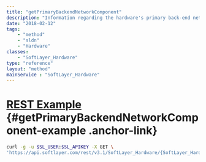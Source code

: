 ```yaml
---
title: "getPrimaryBackendNetworkComponent"
description: "Information regarding the hardware's primary back-end network component."
date: "2018-02-12"
tags:
    - "method"
    - "sldn"
    - "Hardware"
classes:
    - "SoftLayer_Hardware"
type: "reference"
layout: "method"
mainService : "SoftLayer_Hardware"
---
```


# [REST Example](#getPrimaryBackendNetworkComponent-example) <a href="/article/rest/"><i class="fas fa-question"></i></a> {#getPrimaryBackendNetworkComponent-example .anchor-link} 
```bash
curl -g -u $SL_USER:$SL_APIKEY -X GET \
'https://api.softlayer.com/rest/v3.1/SoftLayer_Hardware/{SoftLayer_HardwareID}/getPrimaryBackendNetworkComponent'
```
